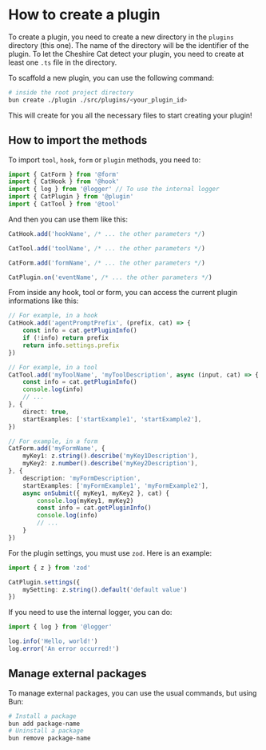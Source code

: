 # How to create a plugin

To create a plugin, you need to create a new directory in the `plugins` directory (this one).
The name of the directory will be the identifier of the plugin.
To let the Cheshire Cat detect your plugin, you need to create at least one `.ts` file in the directory.

To scaffold a new plugin, you can use the following command:

```bash
# inside the root project directory
bun create ./plugin ./src/plugins/<your_plugin_id>
```

This will create for you all the necessary files to start creating your plugin!

## How to import the methods

To import `tool`, `hook`, `form` or `plugin` methods, you need to:

```ts
import { CatForm } from '@form'
import { CatHook } from '@hook'
import { log } from '@logger' // To use the internal logger
import { CatPlugin } from '@plugin'
import { CatTool } from '@tool'
```

And then you can use them like this:

```ts
CatHook.add('hookName', /* ... the other parameters */)

CatTool.add('toolName', /* ... the other parameters */)

CatForm.add('formName', /* ... the other parameters */)

CatPlugin.on('eventName', /* ... the other parameters */)
```

From inside any hook, tool or form, you can access the current plugin informations like this:

```ts
// For example, in a hook
CatHook.add('agentPromptPrefix', (prefix, cat) => {
	const info = cat.getPluginInfo()
	if (!info) return prefix
	return info.settings.prefix
})

// For example, in a tool
CatTool.add('myToolName', 'myToolDescription', async (input, cat) => {
	const info = cat.getPluginInfo()
	console.log(info)
	// ...
}, {
	direct: true,
	startExamples: ['startExample1', 'startExample2'],
})

// For example, in a form
CatForm.add('myFormName', {
	myKey1: z.string().describe('myKey1Description'),
	myKey2: z.number().describe('myKey2Description'),
}, {
	description: 'myFormDescription',
	startExamples: ['myFormExample1', 'myFormExample2'],
	async onSubmit({ myKey1, myKey2 }, cat) {
		console.log(myKey1, myKey2)
		const info = cat.getPluginInfo()
		console.log(info)
		// ...
	}
})
```

For the plugin settings, you must use `zod`. Here is an example:

```ts
import { z } from 'zod'

CatPlugin.settings({
	mySetting: z.string().default('default value')
})
```

If you need to use the internal logger, you can do:

```ts
import { log } from '@logger'

log.info('Hello, world!')
log.error('An error occurred!')
```

## Manage external packages

To manage external packages, you can use the usual commands, but using Bun:

```bash
# Install a package
bun add package-name
# Uninstall a package
bun remove package-name
```
